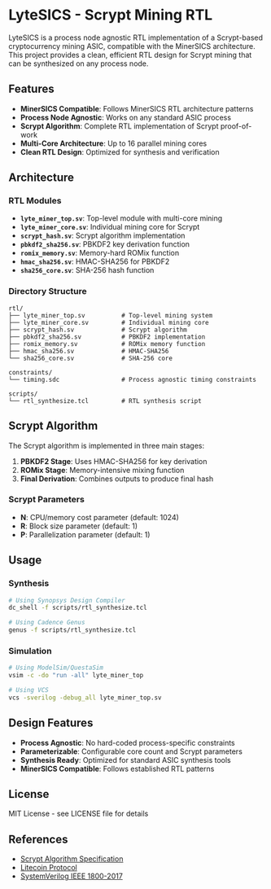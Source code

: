 # LyteSICS - Scrypt Mining RTL

LyteSICS is a process node agnostic RTL implementation of a Scrypt-based cryptocurrency mining ASIC, compatible with the MinerSICS architecture. This project provides a clean, efficient RTL design for Scrypt mining that can be synthesized on any process node.

## Features

- **MinerSICS Compatible**: Follows MinerSICS RTL architecture patterns
- **Process Node Agnostic**: Works on any standard ASIC process
- **Scrypt Algorithm**: Complete RTL implementation of Scrypt proof-of-work
- **Multi-Core Architecture**: Up to 16 parallel mining cores
- **Clean RTL Design**: Optimized for synthesis and verification

## Architecture

### RTL Modules

- **`lyte_miner_top.sv`**: Top-level module with multi-core mining
- **`lyte_miner_core.sv`**: Individual mining core for Scrypt
- **`scrypt_hash.sv`**: Scrypt algorithm implementation
- **`pbkdf2_sha256.sv`**: PBKDF2 key derivation function
- **`romix_memory.sv`**: Memory-hard ROMix function
- **`hmac_sha256.sv`**: HMAC-SHA256 for PBKDF2
- **`sha256_core.sv`**: SHA-256 hash function

### Directory Structure

```
rtl/
├── lyte_miner_top.sv          # Top-level mining system
├── lyte_miner_core.sv         # Individual mining core
├── scrypt_hash.sv             # Scrypt algorithm
├── pbkdf2_sha256.sv           # PBKDF2 implementation
├── romix_memory.sv            # ROMix memory function
├── hmac_sha256.sv             # HMAC-SHA256
└── sha256_core.sv             # SHA-256 core

constraints/
└── timing.sdc                 # Process agnostic timing constraints

scripts/
└── rtl_synthesize.tcl         # RTL synthesis script
```

## Scrypt Algorithm

The Scrypt algorithm is implemented in three main stages:

1. **PBKDF2 Stage**: Uses HMAC-SHA256 for key derivation
2. **ROMix Stage**: Memory-intensive mixing function
3. **Final Derivation**: Combines outputs to produce final hash

### Scrypt Parameters

- **N**: CPU/memory cost parameter (default: 1024)
- **R**: Block size parameter (default: 1)
- **P**: Parallelization parameter (default: 1)

## Usage

### Synthesis

```bash
# Using Synopsys Design Compiler
dc_shell -f scripts/rtl_synthesize.tcl

# Using Cadence Genus
genus -f scripts/rtl_synthesize.tcl
```

### Simulation

```bash
# Using ModelSim/QuestaSim
vsim -c -do "run -all" lyte_miner_top

# Using VCS
vcs -sverilog -debug_all lyte_miner_top.sv
```

## Design Features

- **Process Agnostic**: No hard-coded process-specific constraints
- **Parameterizable**: Configurable core count and Scrypt parameters
- **Synthesis Ready**: Optimized for standard ASIC synthesis tools
- **MinerSICS Compatible**: Follows established RTL patterns

## License

MIT License - see LICENSE file for details

## References

- [Scrypt Algorithm Specification](https://tools.ietf.org/html/rfc7914)
- [Litecoin Protocol](https://github.com/litecoin-project/litecoin)
- [SystemVerilog IEEE 1800-2017](https://ieeexplore.ieee.org/document/8299595)
